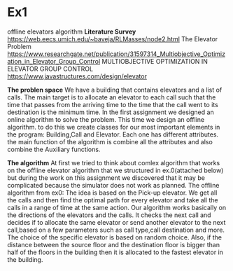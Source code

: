 # Ex1
offline elevators algorithm
**Literature Survey**
https://web.eecs.umich.edu/~baveja/RLMasses/node2.html
The Elevator Problem
https://www.researchgate.net/publication/31597314_Multiobjective_Optimization_in_Elevator_Group_Control
MULTIOBJECTIVE OPTIMIZATION IN ELEVATOR GROUP
CONTROL
https://www.javastructures.com/design/elevator

**The problen space**
We have a building that contains elevators and a list of calls.
The main target is to allocate an elevator to each call such that the time that passes from the arriving time to the time that the call went to its destination is the minimum time. 
In the first assignment we designed an online algorithm to solve the problem. This time we design an offline algorithm.
to do this we create classes for our most important elements in the program:
Building,Call and Elevator.
Each one has different attributes. the main function of the algorithm is combine all the attributes and also combine the Auxiliary functions.

**The algorithm**
At first we tried to think about comlex algorithm that works on the offline elevator  algorithm that we structured in ex.0(attached below) but during the work on this assignment we discovered that it may be complicated because the simulator does not work as planned.
The offline algorithm from ex0:
The idea is based on the Pick-up elevator. We get all the calls and then find the optimal path for every elevator and take all the calls in a range of time at the same action.
Our algorithm works basically on the directions of the elevators and the calls.
It checks the next call and decides if to allocate the same elevator or send another elevator to the next call,based on a few parameters such as call type,call destination and more. 
The choice of the specific elevator is based on random choice.
Also, if the distance between the source floor and the destination floor is bigger than half of the floors in the building then it is allocated to the fastest elevator in the building.




